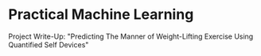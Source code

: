 # Practical Machine Learning

Project Write-Up: "Predicting The Manner of Weight-Lifting Exercise Using Quantified Self Devices"
